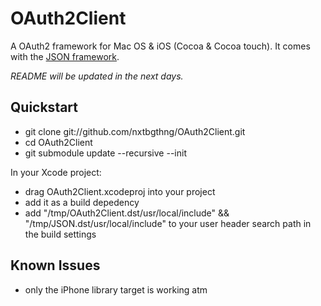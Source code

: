 # OAuth2Client

A OAuth2 framework for Mac OS & iOS (Cocoa & Cocoa touch). It comes with the [JSON framework](http://github.com/stig/json-framework).

*README will be updated in the next days.*

## Quickstart

- git clone git://github.com/nxtbgthng/OAuth2Client.git
- cd OAuth2Client
- git submodule update --recursive --init

In your Xcode project:

- drag OAuth2Client.xcodeproj into your project
- add it as a build depedency
- add "/tmp/OAuth2Client.dst/usr/local/include" && "/tmp/JSON.dst/usr/local/include" to your user header search path in the build settings


## Known Issues

- only the iPhone library target is working atm